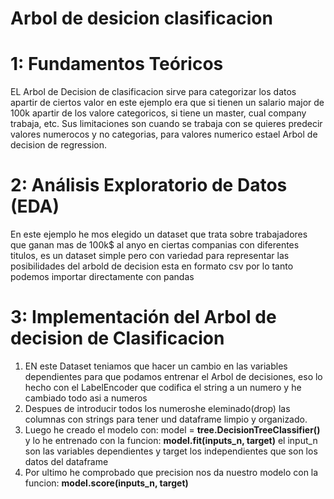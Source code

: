 # Arbol de desicion clasificacion

# 1: Fundamentos Teóricos
EL Arbol de Decision de clasificacion sirve para categorizar los datos apartir de ciertos valor en este ejemplo era que si tienen un salario major de 100k apartir de los valore categoricos, si tiene un master, cual company trabaja, etc.
Sus limitaciones son cuando se trabaja con se quieres predecir valores numerocos y no categorias, para valores numerico estael Arbol de decision de regression.

# 2: Análisis Exploratorio de Datos (EDA)
En este ejemplo he mos elegido un dataset que trata sobre trabajadores que ganan mas de 100k$ al anyo en ciertas companias con diferentes titulos, es un dataset simple pero con variedad para representar las posibilidades del arbold de decision
esta en formato csv por lo tanto podemos importar directamente con pandas

# 3: Implementación del Arbol de decision de Clasificacion
1. EN este Dataset teniamos que hacer un cambio en las variables dependientes para que podamos entrenar el Arbol de decisiones, eso lo hecho con el LabelEncoder que codifica el string a un numero y he cambiado todo asi a numeros
2. Despues de introducir todos los numeroshe eleminado(drop) las columnas con strings para tener und dataframe limpio y organizado.
3. Luego he creado el modelo con: model = **tree.DecisionTreeClassifier()** y lo he entrenado con la funcion: **model.fit(inputs_n, target)** el input_n son las variables dependientes y target los independientes que son los datos del dataframe
4. Por ultimo he comprobado que precision nos da nuestro modelo con la funcion: **model.score(inputs_n, target)**
